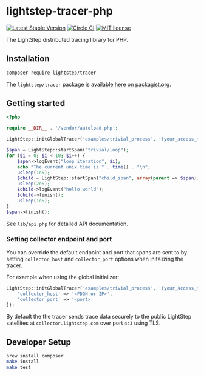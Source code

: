 # lightstep-tracer-php

[![Latest Stable Version](https://poser.pugx.org/lightstep/tracer/v/stable)](https://packagist.org/packages/lightstep/tracer)
[![Circle CI](https://circleci.com/gh/lightstep/lightstep-tracer-php.svg?style=shield)](https://circleci.com/gh/lightstep/lightstep-tracer-php)
[![MIT license](http://img.shields.io/badge/license-MIT-blue.svg)](http://opensource.org/licenses/MIT)

The LightStep distributed tracing library for PHP.

## Installation

```bash
composer require lightstep/tracer
```

The `lightstep/tracer` package is [available here on packagist.org](https://packagist.org/packages/lightstep/tracer).

## Getting started

```php
<?php

require __DIR__ . '/vendor/autoload.php';

LightStep::initGlobalTracer('examples/trivial_process', '{your_access_token}');

$span = LightStep::startSpan("trivial/loop");
for ($i = 0; $i < 10; $i++) {
    $span->logEvent("loop_iteration", $i);
    echo "The current unix time is " . time() . "\n";
    usleep(1e5);
    $child = LightStep::startSpan("child_span", array(parent => $span));
    usleep(2e5);
    $child->logEvent("hello world");
    $child->finish();
    usleep(1e5);
}
$span->finish();
```

See `lib/api.php` for detailed API documentation.

### Setting collector endpoint and port

You can override the default endpoint and port that spans are sent to by setting `collector_host` and `collector_port` options when initalizing the tracer.

For example when using the global initializer:

```php
LightStep::initGlobalTracer('examples/trivial_process', '{your_access_token}', [
    'collector_host' => '<FDQN or IP>',
    'collector_port' => '<port>'
]);
```

By default the the tracer sends trace data securely to the public LightStep satellites at `collector.lightstep.com` over port `443` using TLS.

## Developer Setup

```bash
brew install composer
make install
make test
```
